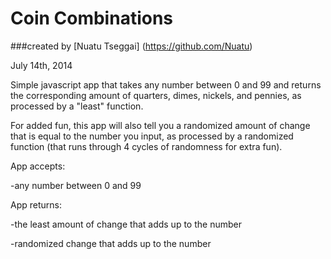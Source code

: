 Coin Combinations
==================

###created by [Nuatu Tseggai] (https://github.com/Nuatu)


July 14th, 2014

Simple javascript app that takes any number between 0 and 99 and returns the corresponding amount of quarters, dimes, nickels, and pennies, as processed by a "least" function.

For added fun, this app will also tell you a randomized amount of change that is equal to the number you input, as processed by a randomized function (that runs through 4 cycles of randomness for extra fun).

App accepts:

-any number between 0 and 99

App returns:

-the least amount of change that adds up to the number

-randomized change that adds up to the number
